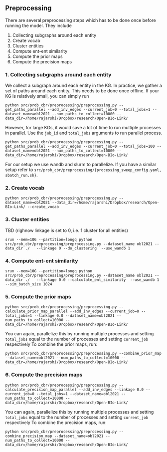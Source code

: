 ## Preprocessing
There are several preprocessing steps which has to be done once before running the model. They include
1. Collecting subgraphs around each entity
2. Create vocab
3. Cluster entities
4. Compute ent-ent similarity
5. Compute the prior maps
6. Compute the precision maps

### 1. Collecting subgraphs around each entity
We collect a subgraph around each entity in the KG. In practice, we gather a set of paths around each entity. This needs to be done once offline. If your KG 
is relatively small, you can simply run
```
python src/prob_cbr/preprocessing/preprocessing.py --get_paths_parallel --add_inv_edges --current_job=0 --total_jobs=1 --dataset_name=obl2021 --num_paths_to_collect=10000 --data_dir=/home/rajarshi/Dropbox/research/Open-BIo-Link/
```
However, for large KGs, it would save a lot of time to run multiple processes in parallel.
Use the `job_id` and `total_jobs` arguments to run parallel process.
```
python src/prob_cbr/preprocessing/preprocessing.py --get_paths_parallel --add_inv_edges --current_job=0 --total_jobs=100 --dataset_name=obl2021 --num_paths_to_collect=10000 --data_dir=/home/rajarshi/Dropbox/research/Open-BIo-Link/ 
``` 
For our setup we use wandb and slurm to parallelize. If you have a similar setup refer to `src/prob_cbr/preprocessing/{processing_sweep_config.yaml, sbatch_run.sh}`.

### 2. Create vocab
```
python src/prob_cbr/preprocessing/preprocessing.py --dataset_name=obl2021 --data_dir=/home/rajarshi/Dropbox/research/Open-BIo-Link/ --create_vocab
```

### 3. Cluster entities
TBD (righnow linkage is set to 0, i.e. 1 cluster for all entities)
```
srun --mem=10G --partition=longq python src/prob_cbr/preprocessing/preprocessing.py --dataset_name obl2021 --data_dir ./   --linkage 0 --do_clustering  --use_wandb 1
```

### 4. Compute ent-ent similarity
```
srun --mem=10G --partition=longq python src/prob_cbr/preprocessing/preprocessing.py --dataset_name obl2021 --data_dir ./   --linkage 0.0 --calculate_ent_similarity  --use_wandb 1 --sim_batch_size 1024
```

### 5. Compute the prior maps
```
python src/prob_cbr/preprocessing/preprocessing.py --calculate_prior_map_parallel --add_inv_edges --current_job=0 --total_jobs=1 --linkage 0.0 --dataset_name=obl2021 --num_paths_to_collect=10000 --data_dir=/home/rajarshi/Dropbox/research/Open-BIo-Link/ 
``` 
You can again, parallelize this by running multiple processes and setting ``total_jobs`` equal to the number of processes and setting ``current_job`` respectively
To combine the prior maps, run:
```
python src/prob_cbr/preprocessing/preprocessing.py --combine_prior_map --dataset_name=obl2021 --num_paths_to_collect=10000 --data_dir=/home/rajarshi/Dropbox/research/Open-BIo-Link/ 
```
### 6. Compute the precision maps
```
python src/prob_cbr/preprocessing/preprocessing.py --calculate_precision_map_parallel --add_inv_edges --linkage 0.0 --current_job=0 --total_jobs=1 --dataset_name=obl2021 --num_paths_to_collect=10000 --data_dir=/home/rajarshi/Dropbox/research/Open-BIo-Link/ 
``` 
You can again, parallelize this by running multiple processes and setting ``total_jobs`` equal to the number of processes and setting ``current_job`` respectively
To combine the precision maps, run:
```
python src/prob_cbr/preprocessing/preprocessing.py --combine_precision_map --dataset_name=obl2021 --num_paths_to_collect=10000 --data_dir=/home/rajarshi/Dropbox/research/Open-BIo-Link/ 

